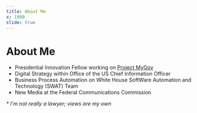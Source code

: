 ```yaml
---
title: About Me
x: 1000
slide: true
---
```


# About Me

* Presidential Innovation Fellow working on [Project MyGov](http://presidential-innovation-fellows.github.com/mygov/)
* Digital Strategy within <span class="blue">Office of the US Chief Information Officer</span>
* Business Process Automation on <span class="blue">White House SoftWare Automation and Technology (SWAT) Team</span>
* New Media at the <span class="blue">Federal Communications Commission</span>

*\* I'm not really a lawyer; views are my own*
